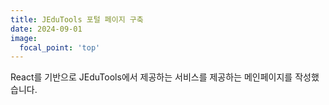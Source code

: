 ```yaml
---
title: JEduTools 포털 페이지 구축
date: 2024-09-01
image:
  focal_point: 'top'
---
```


React를 기반으로 JEduTools에서 제공하는 서비스를 제공하는 메인페이지를 작성했습니다.

<!--more-->


